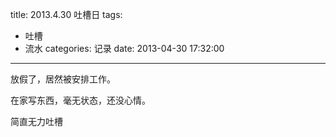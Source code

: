title: 2013.4.30 吐槽日
tags: 
- 吐槽
- 流水
categories: 记录
date: 2013-04-30 17:32:00
---

放假了，居然被安排工作。

在家写东西，毫无状态，还没心情。

简直无力吐槽